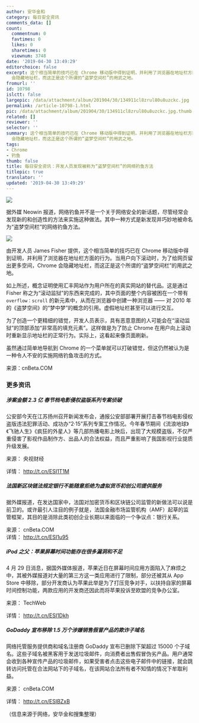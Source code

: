 ```yaml
---
author: 安华金和
category: 每日安全资讯
comments_data: []
count:
  commentnum: 0
  favtimes: 0
  likes: 0
  sharetimes: 0
  viewnum: 3748
date: '2019-04-30 13:49:29'
editorchoice: false
excerpt: 这个相当简单的技巧已在 Chrome 移动版中得到证明，并利用了浏览器在地址栏方面的行为。当用户向下滚动时，为了给网页留出更多空间，Chrome
  会隐藏地址栏，而这正是这个所谓的“盗梦空间栏”的用武之地。
fromurl: ''
id: 10798
islctt: false
largepic: /data/attachment/album/201904/30/134911cl8zrul80u8uzckc.jpg
permalink: /article-10798-1.html
pic: /data/attachment/album/201904/30/134911cl8zrul80u8uzckc.jpg.thumb.jpg
related: []
reviewer: ''
selector: ''
summary: 这个相当简单的技巧已在 Chrome 移动版中得到证明，并利用了浏览器在地址栏方面的行为。当用户向下滚动时，为了给网页留出更多空间，Chrome
  会隐藏地址栏，而这正是这个所谓的“盗梦空间栏”的用武之地。
tags:
- Chrome
- 钓鱼
thumb: false
title: 每日安全资讯：开发人员发现被称为“盗梦空间栏”的网络钓鱼方法
titlepic: true
translator: ''
updated: '2019-04-30 13:49:29'
---
```


![](/data/attachment/album/201904/30/134911cl8zrul80u8uzckc.jpg)


据外媒 Neowin 报道，网络钓鱼并不是一个关于网络安全的新话题，尽管经常会发现新的和创造性的方法来实施这种做法。其中一种方式是新发现并巧妙地被命名为“盗梦空间栏”的网络钓鱼方法。


![](/data/attachment/album/201904/30/134713hi8mft8fnmtunfuu.jpg)


由开发人员 James Fisher 提供，这个相当简单的技巧已在 Chrome 移动版中得到证明，并利用了浏览器在地址栏方面的行为。当用户向下滚动时，为了给网页留出更多空间，Chrome 会隐藏地址栏，而这正是这个所谓的“盗梦空间栏”的用武之地。


如上所述，概念证明使用汇丰网站作为用户所在的真实网站的替代品。这是通过 Fisher 称之为“滚动监狱”的东西来完成的，其中页面的整个内容被困在一个带有 `overflow：scroll` 的新元素中，从而在浏览器中创建一种浏览器 —— 对 2010 年的《盗梦空间》的“梦中梦”的概念的引用。虚假地址栏甚至可以进行交互。


为了创造一个更精细的错觉，开发人员表示，具有恶意意图的人可能会在“滚动监狱”的顶部添加“非常高的填充元素”。这样做是为了防止 Chrome 在用户向上滚动时重新显示地址栏的正常行为。实际上，这看起来像页面刷新。


虽然通过简单地导航到 Chrome 的一个菜单就可以打破错觉，但这仍然被认为是一种令人不安的实施网络钓鱼攻击的方式。


来源：cnBeta.COM


### 更多资讯


##### 涉案金额 2.3 亿 春节档电影侵权盗版系列专案侦破


公安部今天在江苏扬州召开新闻发布会，通报公安部部署开展打击春节档电影侵权盗版违法犯罪活动、成功办“2·15”系列专案工作情况。今年春节期间《流浪地球》《飞驰人生》《疯狂的外星人》等几部热播电影上映后，出现了大规模盗版，不仅严重侵害了影视作品制作方、出品人的合法权益，而且严重影响了我国影视行业提质升级发展。


来源： 央视财经


详情： <http://t.cn/ESI1T1M> 


##### 法国新区块链法规定银行不能随意拒绝为虚拟货币初创公司提供服务


据外媒报道，在发达国家中，法国对加密货币和区块链公司监管的新做法可以说是前卫的。或许最引人注目的例子就是，法国金融市场监管机构（AMF）起草的监管框架，其目的是消除此类初创企业长期以来面临的一个争议点：银行关系。


来源： cnBeta.COM  
详情： <http://t.cn/ESI1u95> 


##### iPod 之父：苹果屏幕时间功能存在很多漏洞和不足


4 月 29 日消息，据国外媒体报道，苹果近日在屏幕时间应用方面陷入了麻烦之中，其被外媒报道对大量的第三方这一类应用进行了限制，部分还被其从 App Store 中移除，部分开发商认为苹果此举是为了打压竞争对手，以扶持自家的屏幕时间控制功能，两款应用的开发商还因此而将苹果投诉至欧盟的竞争办公室。


来源： TechWeb


详情： <http://t.cn/ESI1Dkh> 


##### GoDaddy 宣布移除 1.5 万个涉嫌销售假冒产品的欺诈子域名


网络托管服务提供商和域名注册商 GoDaddy 宣布已删除下架超过 15000 个子域名。这些子域名被黑客用于发送垃圾邮件，向消费者出售假冒伪劣产品。用户通常会收到各种宣传产品的垃圾邮件，如果受害者点击这些电子邮件中的链接，就会跳转访问托管在合法网站下的子域名，在该网站合法所有者不知情的情况下牟取利益。


来源： cnBeta.COM


详情： <http://t.cn/ESIBZxB> 


（信息来源于网络，安华金和搜集整理）